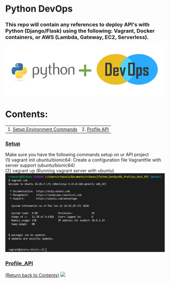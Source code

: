 # Python DevOps

### This repo will contain any references to deploy API's with Python (Django/Flask) using the following: Vagrant, Docker containers, or AWS (Lambda, Gateway, EC2, Serverless). 


![alt text](https://github.com/rchavezj/Pyhon_DevOps/blob/master/Images/Python_DevOps.PNG)


# Contents: 
|                        |                                          |
| ---------------------- | ---------------------------------------- |
| 1. [Setup Environment Commands](#Setup)                         | 2. [Profile API](#Profile_API) |


### [Setup](#)
Make sure you have the following commands setup on ur API project </br>
(1) vagrant init ubuntu/bionic64: Create a configuration file Vagrantfile with server support (ubuntu/bionic64)  </br>
(2) vagrant up (Running vagrant server with ubuntu) </br>
![alt text](https://github.com/rchavezj/Pyhon_DevOps/blob/master/Images/vagrantSSH.png)

### [Profile_API](#)
[(Return back to Contents)](#Contents)
<img src="01_Linear_Algebra/linear_algebra.png" width="700">
